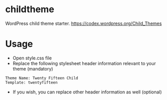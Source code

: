 # childtheme
WordPress child theme starter. https://codex.wordpress.org/Child_Themes

# Usage
* Open style.css file
* Replace the following stylesheet header information relevant to your theme (mandatory)

```
Theme Name: Twenty Fifteen Child
Template: twentyfifteen
```

* If you wish, you can replace other header information as well (optional)

